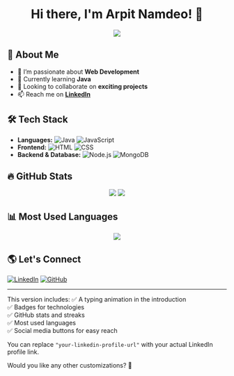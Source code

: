 <h1 align="center">Hi there, I'm Arpit Namdeo! 👋</h1>

<p align="center">
  <img src="https://readme-typing-svg.herokuapp.com?font=Fira+Code&weight=600&size=22&pause=1000&color=F78C00&width=450&lines=Full-Stack+Web+Developer;Passionate+about+Coding;Learning+JAVA;Open+to+Collaboration" />
</p>

## 🚀 About Me
- 👀 I’m passionate about **Web Development**
- 🌱 Currently learning **Java**
- 💞 Looking to collaborate on **exciting projects**
- 📫 Reach me on **[LinkedIn](your-linkedin-profile-url)**

## 🛠️ Tech Stack
- **Languages:** ![Java](https://img.shields.io/badge/Java-ED8B00?style=for-the-badge&logo=java&logoColor=white) ![JavaScript](https://img.shields.io/badge/JavaScript-F7DF1E?style=for-the-badge&logo=javascript&logoColor=black) 
- **Frontend:** ![HTML](https://img.shields.io/badge/HTML-E34F26?style=for-the-badge&logo=html5&logoColor=white) ![CSS](https://img.shields.io/badge/CSS-1572B6?style=for-the-badge&logo=css3&logoColor=white)
- **Backend & Database:** ![Node.js](https://img.shields.io/badge/Node.js-43853D?style=for-the-badge&logo=node.js&logoColor=white) ![MongoDB](https://img.shields.io/badge/MongoDB-4EA94B?style=for-the-badge&logo=mongodb&logoColor=white)

## 🔥 GitHub Stats
<p align="center">
  <img src="https://github-readme-stats.vercel.app/api?username=arpitnamdeo95&show_icons=true&theme=radical" />
  <img src="https://github-readme-streak-stats.herokuapp.com/?user=arpitnamdeo95&theme=radical" />
</p>

## 📊 Most Used Languages
<p align="center">
  <img src="https://github-readme-stats.vercel.app/api/top-langs/?username=arpitnamdeo95&layout=compact&theme=radical" />
</p>

## 🌎 Let's Connect
[![LinkedIn](https://img.shields.io/badge/LinkedIn-0A66C2?style=for-the-badge&logo=linkedin&logoColor=white)](your-linkedin-profile-url)
[![GitHub](https://img.shields.io/badge/GitHub-181717?style=for-the-badge&logo=github&logoColor=white)](https://github.com/arpitnamdeo95)

---

This version includes:
✅ A typing animation in the introduction  
✅ Badges for technologies  
✅ GitHub stats and streaks  
✅ Most used languages  
✅ Social media buttons for easy reach  

You can replace `"your-linkedin-profile-url"` with your actual LinkedIn profile link.

Would you like any other customizations? 🚀
